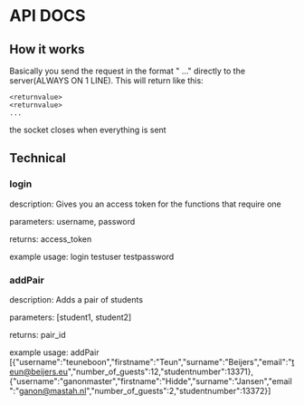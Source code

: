 API DOCS
========
How it works
------------
Basically you send the request in the format "<function> <parameter> <parameter> ..." directly to the server(ALWAYS ON 1 LINE).
This will return like this:

	<returnvalue>
	<returnvalue>
	...

the socket closes when everything is sent

Technical
---------
### login

description: Gives you an access token for the functions that require one

parameters: username<string>, password<string>

returns: access_token<string>

example usage: login testuser testpassword


### addPair

description: Adds a pair of students

parameters: [student1, student2]<JSON>

returns: pair_id<int>

example usage: addPair [{"username":"teuneboon","firstname":"Teun","surname":"Beijers","email":"teun@beijers.eu","number_of_guests":12,"studentnumber":13371},{"username":"ganonmaster","firstname":"Hidde","surname":"Jansen","email":"ganon@mastah.nl","number_of_guests":2,"studentnumber":13372}]
